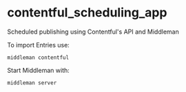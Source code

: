 # contentful_scheduling_app
Scheduled publishing using Contentful's API and Middleman

To import Entries use:

`middleman contentful`

Start Middleman with:

`middleman server`

